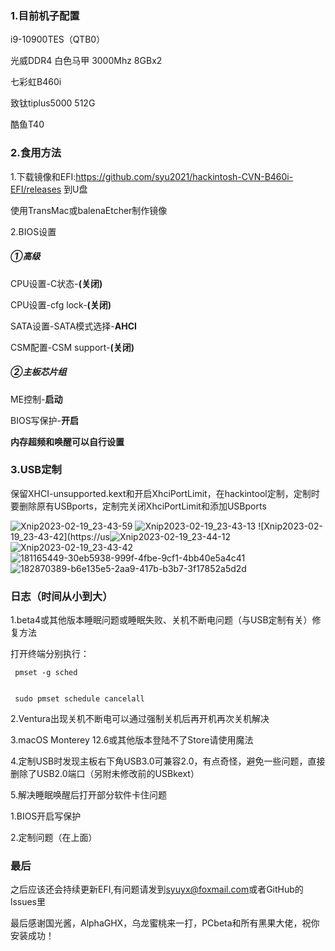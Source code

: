 ### **1.目前机子配置**

i9-10900TES（QTB0）

光威DDR4 白色马甲 3000Mhz 8GBx2

七彩虹B460i

致钛tiplus5000 512G

酷鱼T40

### **2.食用方法**

1.下载镜像和EFI:https://github.com/syu2021/hackintosh-CVN-B460i-EFI/releases 到U盘

使用TransMac或balenaEtcher制作镜像

2.BIOS设置

##### ①高级

CPU设置-C状态-**(关闭)**

CPU设置-cfg lock-**(关闭)**

SATA设置-SATA模式选择-**AHCI**

CSM配置-CSM support-**(关闭)**

##### ②主板芯片组

ME控制-**启动**

BIOS写保护-**开启**

**内存超频和唤醒可以自行设置**

### 3.USB定制

保留XHCI-unsupported.kext和开启XhciPortLimit，在hackintool定制，定制时要删除原有USBports，定制完关闭XhciPortLimit和添加USBports

![Xnip2023-02-19_23-43-59](https://user-images.githubusercontent.com/88355063/219958801-1679f199-8118-4f18-b0ee-28a9bdf96c07.png)
![Xnip2023-02-19_23-43-13](https://user-images.githubusercontent.com/88355063/219958806-ea8dccb8-67f7-4dfc-b9bc-9d03ecb18a55.png)
![Xnip2023-02-19_23-43-42](https://us![Xnip2023-02-19_23-44-12](https://user-images.githubusercontent.com/88355063/219958819-b94f9fa4-c7f0-423e-9981-d86d176d1469.png)
![Xnip2023-02-19_23-43-42](https://user-images.githubusercontent.com/88355063/219958913-72d0292b-08b0-492f-951a-6b87c97822e9.png)
![181165449-30eb5938-999f-4fbe-9cf1-4bb40e5a4c41](https://user-images.githubusercontent.com/88355063/219958823-85f2edd9-d713-4545-9fd9-9955b2a1354d.png)
![182870389-b6e135e5-2aa9-417b-b3b7-3f17852a5d2d](https://user-images.githubusercontent.com/88355063/219958825-82a5c9e3-ddfd-434e-b5cf-ef591338f952.png)

### 日志（时间从小到大）

1.beta4或其他版本睡眠问题或睡眠失败、关机不断电问题（与USB定制有关）修复方法

打开终端分别执行：

```
 pmset -g sched
 
 
 sudo pmset schedule cancelall
```

2.Ventura出现关机不断电可以通过强制关机后再开机再次关机解决

3.macOS Monterey 12.6或其他版本登陆不了Store请使用魔法

4.定制USB时发现主板右下角USB3.0可兼容2.0，有点奇怪，避免一些问题，直接删除了USB2.0端口（另附未修改前的USBkext）

5.解决睡眠唤醒后打开部分软件卡住问题

1.BIOS开启写保护

2.定制问题（在上面）

### 最后

之后应该还会持续更新EFI,有问题请发到[syuyx@foxmail.com](mailto:syuyx@foxmail.com)或者GitHub的lssues里 

最后感谢国光酱，AlphaGHX，乌龙蜜桃来一打，PCbeta和所有黑果大佬，祝你安装成功！

